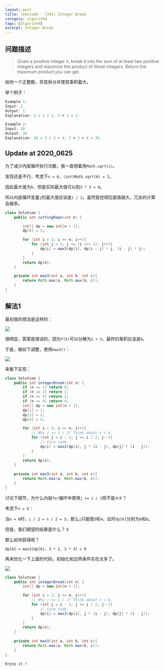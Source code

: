 ```yaml
---
layout: post
title: leetcode - [343] Integer Break
category: algorithm
tags: [algorithm]
excerpt: Integer Break
---
```


## 问题描述  

> Given a positive integer n, break it into the sum of at least two positive integers and maximize the product of those integers. Return the maximum product you can get.  

给你一个正整数，将其拆分并使其乘积最大。  



举个例子：  

``` java
Example 1:
Input: 2
Output: 1
Explanation: 2 = 1 + 1, 1 × 1 = 1.

Example 2:
Input: 10
Output: 36
Explanation: 10 = 3 + 3 + 4, 3 × 3 × 4 = 36.
```


## Update at 2020_0625  

为了减少内层循环执行次数，我一直想着用`Math.sqrt(i)`。  

发现还是不行，考虑下`n = 6`，`(int)Math.sqrt(6) = 2`，  

因此最大值为`8`，但是实际最大值可以到`3 * 3 = 9`。  

所以内层循环变量`j`的最大值应该是`i / 2`，虽然我觉得后面值越大，冗余的计算会越多。  

``` java
class Solution {
    public int cuttingRope(int n) {

        int[] dp = new int[n + 1];
        dp[0] = 1;

        for (int i = 1; i <= n; i++){
            for (int j = 1; j <= (i >>> 1); j++){
                dp[i] = max3(dp[i], dp[i - j] * j, (i - j) * j);
            }
        }
        return dp[n];
    }

    private int max3(int a, int b, int c){
        return Math.max(a, Math.max(b, c));
    }
}
```


## 解法1  

最初我的想法是这样的：  

![](https://yyc-images.oss-cn-beijing.aliyuncs.com/leetcode_343_using_dp_not_work.png)  

很明显，答案是错误的，因为`f(5)`可以分解为`2 + 3`，最终的乘积应该是`6`。  

于是，做如下调整，使用`max3()`：  


![](https://yyc-images.oss-cn-beijing.aliyuncs.com/leetcode_343_using_dp_1.png)  


来看下实现：  


``` java
class Solution {
    public int integerBreak(int n) {
        if (n <= 1) return 0;
        if (n == 2) return 1;
        if (n == 3) return 2;
        if (n == 4) return 4;
        int[] dp = new int[n + 1];
        dp[2] = 1;
        dp[3] = 2;
        dp[4] = 4;

        for (int i = 5; i <= n; i++){
            // Why j >= i / 2? Think about n = 6.
            for (int j = i - 1; j >= i / 2; j--){
                // Core code.
                dp[i] = max3(dp[i], j * (i - j), dp[j] * (i - j));
            }
        }
        return dp[n];
    }
    
    private int max3(int a, int b, int c){
        return Math.max(a, Math.max(b, c));
    }
}
```

讨论下细节，为什么内层`for`循环中使用`j >= i / 2`而不是`大于`？  

考虑下`n = 6`： 

当`n = 6`时，`i / 2 = n / 2 = 3`，那么`j`只能取`5`和`4`，此时`dp[6]`分别为`6`和`8`。  

但是，我们期望的结果是什么？ `9`  

那么如何获得呢？  


`dp[6] = max3(dp[6], 3 * 2, 3 * 3) = 9`  


再来优化一下上面的代码，初始化和边界条件实在太多了。  

![](https://yyc-images.oss-cn-beijing.aliyuncs.com/leetcode_343_using_dp_2.png)  

``` java
class Solution {
    public int integerBreak(int n) {
        int[] dp = new int[n + 1];

        for (int i = 2; i <= n; i++){
            // Why j >= i / 2? Think about n = 6.
            for (int j = i - 1; j >= i / 2; j--){
                // Core code.
                dp[i] = max3(dp[i], j * (i - j), dp[j] * (i - j));
            }
        }
        return dp[n];
    }
    
    private int max3(int a, int b, int c){
        return Math.max(a, Math.max(b, c));
    }
}
```

`Enjoy it ! `